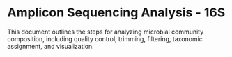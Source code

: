 # Amplicon Sequencing Analysis - 16S

This document outlines the steps for analyzing microbial community composition, including quality control, trimming, filtering, taxonomic assignment, and visualization.

